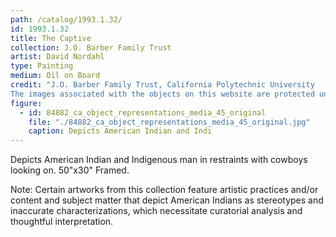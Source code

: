 ```yaml
---
path: /catalog/1993.1.32/
id: 1993.1.32
title: The Captive
collection: J.O. Barber Family Trust
artist: David Nordahl
type: Painting
medium: Oil on Board
credit: "J.O. Barber Family Trust, California Polytechnic University
The images associated with the objects on this website are protected under United States copyright laws. We are pleased to share these materials as an educational resource for the public for non-commercial, educational and personal use only, or for fair use as defined by law."
figure:
  - id: 84882_ca_object_representations_media_45_original
    file: "./84882_ca_object_representations_media_45_original.jpg"
    caption: Depicts American Indian and Indi
---
```

Depicts American Indian and Indigenous man in restraints with cowboys looking on.
50"x30" Framed. 

Note: Certain artworks from this collection feature artistic practices and/or content and subject matter that depict American Indians as stereotypes and inaccurate characterizations, which necessitate curatorial analysis and thoughtful interpretation.
